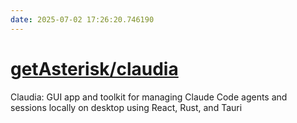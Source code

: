 ```yaml
---
date: 2025-07-02 17:26:20.746190
---
```


# [getAsterisk/claudia](https://github.com/getAsterisk/claudia)

Claudia: GUI app and toolkit for managing Claude Code agents and sessions locally on desktop using React, Rust, and Tauri